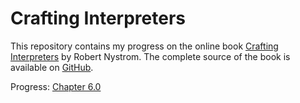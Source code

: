 # Crafting Interpreters

This repository contains my progress on the online book [Crafting Interpreters](https://www.craftinginterpreters.com) by Robert Nystrom. The complete source of the book is available on [GitHub](https://github.com/munificent/craftinginterpreters).


Progress: [Chapter 6.0](https://www.craftinginterpreters.com/parsing-expressions.html)

